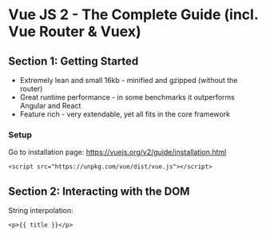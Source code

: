 # Vue JS 2 - The Complete Guide (incl. Vue Router & Vuex)

## Section 1: Getting Started
- Extremely lean and small 16kb - minified and gzipped (without the router)
- Great runtime performance - in some benchmarks it outperforms Angular and React
- Feature rich - very extendable, yet all fits in the core framework

### Setup
Go to installation page: https://vuejs.org/v2/guide/installation.html
```
<script src="https://unpkg.com/vue/dist/vue.js"></script>
```

## Section 2: Interacting with the DOM
String interpolation:
```
<p>{{ title }}</p>
```
